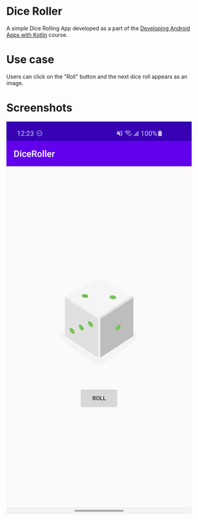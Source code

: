 # Dice Roller
A simple Dice Rolling App developed as a part of the [Developing Android Apps with Kotlin](https://www.udacity.com/course/developing-android-apps-with-kotlin--ud9012) course.

# Use case
Users can click on the "Roll" button and the next dice roll appears as an image.

# Screenshots
![alt text](./screenshots/main.png "Dice Roller App - Main Activity")